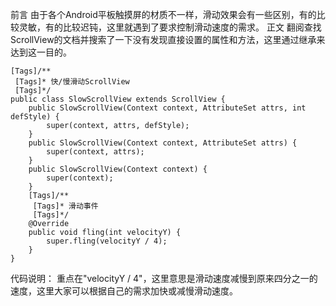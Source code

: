 前言
由于各个Android平板触摸屏的材质不一样，滑动效果会有一些区别，有的比较灵敏，有的比较迟钝，这里就遇到了要求控制滑动速度的需求。
正文
翻阅查找ScrollView的文档并搜索了一下没有发现直接设置的属性和方法，这里通过继承来达到这一目的。
```  
[Tags]/**
 [Tags]* 快/慢滑动ScrollView
 [Tags]*/
public class SlowScrollView extends ScrollView {
	public SlowScrollView(Context context, AttributeSet attrs, int defStyle) {
		super(context, attrs, defStyle);
	}
	public SlowScrollView(Context context, AttributeSet attrs) {
		super(context, attrs);
	}
	public SlowScrollView(Context context) {
		super(context);
	}
	[Tags]/**
	 [Tags]* 滑动事件
	 [Tags]*/
	@Override
	public void fling(int velocityY) {
		super.fling(velocityY / 4);
	}
}
```
代码说明：
重点在"velocityY / 4"，这里意思是滑动速度减慢到原来四分之一的速度，这里大家可以根据自己的需求加快或减慢滑动速度。